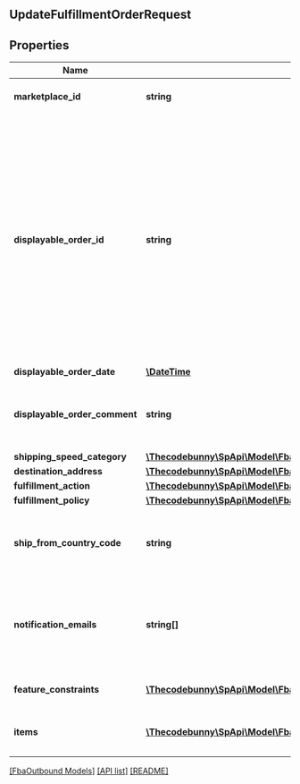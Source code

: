 ## UpdateFulfillmentOrderRequest

## Properties

Name | Type | Description | Notes
------------ | ------------- | ------------- | -------------
**marketplace_id** | **string** | The marketplace the fulfillment order is placed against. | [optional]
**displayable_order_id** | **string** | A fulfillment order identifier that the seller creates. This value displays as the order identifier in recipient-facing materials such as the outbound shipment packing slip. The value of DisplayableOrderId should match the order identifier that the seller provides to the recipient. The seller can use the SellerFulfillmentOrderId for this value or they can specify an alternate value if they want the recipient to reference an alternate order identifier. | [optional]
**displayable_order_date** | [**\DateTime**](\DateTime.md) |  | [optional]
**displayable_order_comment** | **string** | Order-specific text that appears in recipient-facing materials such as the outbound shipment packing slip. | [optional]
**shipping_speed_category** | [**\Thecodebunny\SpApi\Model\FbaOutbound\ShippingSpeedCategory**](ShippingSpeedCategory.md) |  | [optional]
**destination_address** | [**\Thecodebunny\SpApi\Model\FbaOutbound\Address**](Address.md) |  | [optional]
**fulfillment_action** | [**\Thecodebunny\SpApi\Model\FbaOutbound\FulfillmentAction**](FulfillmentAction.md) |  | [optional]
**fulfillment_policy** | [**\Thecodebunny\SpApi\Model\FbaOutbound\FulfillmentPolicy**](FulfillmentPolicy.md) |  | [optional]
**ship_from_country_code** | **string** | The two-character country code for the country from which the fulfillment order ships. Must be in ISO 3166-1 alpha-2 format. | [optional]
**notification_emails** | **string[]** | A list of email addresses that the seller provides that are used by Amazon to send ship-complete notifications to recipients on behalf of the seller. | [optional]
**feature_constraints** | [**\Thecodebunny\SpApi\Model\FbaOutbound\FeatureSettings[]**](FeatureSettings.md) | A list of features and their fulfillment policies to apply to the order. | [optional]
**items** | [**\Thecodebunny\SpApi\Model\FbaOutbound\UpdateFulfillmentOrderItem[]**](UpdateFulfillmentOrderItem.md) | An array of fulfillment order item information for updating a fulfillment order. | [optional]

[[FbaOutbound Models]](../) [[API list]](../../Api) [[README]](../../../README.md)

